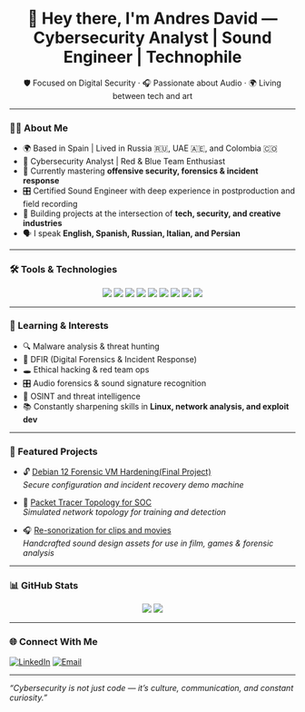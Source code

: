 <h1 align="center">👋 Hey there, I'm Andres David — Cybersecurity Analyst | Sound Engineer | Technophile</h1>
<p align="center">
  🛡️ Focused on Digital Security · 🎧 Passionate about Audio · 🌍 Living between tech and art
</p>

---

### 👨‍💻 About Me

- 🌍 Based in Spain | Lived in Russia 🇷🇺, UAE 🇦🇪, and Colombia 🇨🇴
- 🔐 Cybersecurity Analyst | Red & Blue Team Enthusiast
- 🧠 Currently mastering **offensive security, forensics & incident response**
- 🎛️ Certified Sound Engineer with deep experience in postproduction and field recording
- 🚀 Building projects at the intersection of **tech, security, and creative industries**
- 🗣️ I speak **English, Spanish, Russian, Italian, and Persian**

---

### 🛠️ Tools & Technologies

<p align="center">
  <img src="https://img.shields.io/badge/Linux-%23FCC624?style=for-the-badge&logo=linux&logoColor=black" />
  <img src="https://img.shields.io/badge/KaliLinux-557C94?style=for-the-badge&logo=kalilinux&logoColor=white" />
  <img src="https://img.shields.io/badge/Nmap-214478?style=for-the-badge&logo=gnupg&logoColor=white" />
  <img src="https://img.shields.io/badge/Autopsy-003366?style=for-the-badge&logo=forensic-science&logoColor=white" />
  <img src="https://img.shields.io/badge/Hydra-004C99?style=for-the-badge&logo=hackthebox&logoColor=white" />
  <img src="https://img.shields.io/badge/Wireshark-1679A7?style=for-the-badge&logo=wireshark&logoColor=white" />
  <img src="https://img.shields.io/badge/Metasploit-4A4A4A?style=for-the-badge&logo=metasploit&logoColor=white" />
  <img src="https://img.shields.io/badge/ProTools-003B6F?style=for-the-badge&logo=avid&logoColor=white" />
  <img src="https://img.shields.io/badge/iZotope_RX-7B1FA2?style=for-the-badge&logo=izotope&logoColor=white" />
</p>

---

### 🧠 Learning & Interests

- 🔍 Malware analysis & threat hunting
- 🧰 DFIR (Digital Forensics & Incident Response)
- 🕳️ Ethical hacking & red team ops
- 🎛️ Audio forensics & sound signature recognition
- 📡 OSINT and threat intelligence
- 📚 Constantly sharpening skills in **Linux, network analysis, and exploit dev**

---

### 📂 Featured Projects

- 🔓 [Debian 12 Forensic VM Hardening(Final Project)]([https://github.com/davidsouthside808/cybersecurity-final-project])  
  *Secure configuration and incident recovery demo machine*

- 🧪 [Packet Tracer Topology for SOC](https://github.com/yourusername/soc-network-diagram)  
  *Simulated network topology for training and detection*

- 🎧 [Re-sonorization for clips and movies](https://github.com/yourusername/foley-fx-library)  
  *Handcrafted sound design assets for use in film, games & forensic analysis*

---

### 📊 GitHub Stats

<p align="center">
  <img src="https://github-readme-stats.vercel.app/api?username=yourusername&show_icons=true&theme=tokyonight" />
  <img src="https://github-readme-stats.vercel.app/api/top-langs/?username=yourusername&layout=compact&theme=tokyonight" />
</p>

---

### 🌐 Connect With Me

[![LinkedIn](https://img.shields.io/badge/LinkedIn-%230077B5.svg?&style=for-the-badge&logo=linkedin&logoColor=white)]([https://linkedin.com/in/your-link](https://www.linkedin.com/in/andresdavidcruz/))  
[![Email](https://img.shields.io/badge/Email-D14836?style=for-the-badge&logo=gmail&logoColor=white)](mailto:andrescybersec11@gmail.com)  

---

*“Cybersecurity is not just code — it’s culture, communication, and constant curiosity.”*


